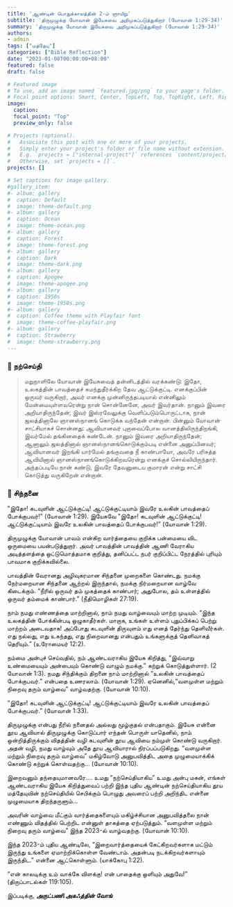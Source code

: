 ```yaml
---
title: 'ஆண்டின் பொதுக்காலத்தின் 2-ம் ஞாயிறு'
subtitle: 'திருமுழுக்கு யோவான் இயேசுவை அறிமுகப்படுத்துகிறார் (யோவான் 1:29-34)'
summary: 'திருமுழுக்கு யோவான் இயேசுவை அறிமுகப்படுத்துகிறார் (யோவான் 1:29-34)'
authors:
- admin
tags: ["மத்தேயு"]
categories: ["Bible Reflection"]
date: "2023-01-08T00:00:00+08:00"
featured: false
draft: false

# Featured image
# To use, add an image named `featured.jpg/png` to your page's folder.
# Focal point options: Smart, Center, TopLeft, Top, TopRight, Left, Right, BottomLeft, Bottom, BottomRight
image:
  caption:
  focal_point: "Top"
  preview_only: false

# Projects (optional).
#   Associate this post with one or more of your projects.
#   Simply enter your project's folder or file name without extension.
#   E.g. `projects = ["internal-project"]` references `content/project/deep-learning/index.md`.
#   Otherwise, set `projects = []`.
projects: []

# Set captions for image gallery.
#gallery_item:
#- album: gallery
#  caption: Default
#  image: theme-default.png
#- album: gallery
#  caption: Ocean
#  image: theme-ocean.png
#- album: gallery
#  caption: Forest
#  image: theme-forest.png
#- album: gallery
#  caption: Dark
#  image: theme-dark.png
#- album: gallery
#  caption: Apogee
#  image: theme-apogee.png
#- album: gallery
#  caption: 1950s
#  image: theme-1950s.png
#- album: gallery
#  caption: Coffee theme with Playfair font
#  image: theme-coffee-playfair.png
#- album: gallery
#  caption: Strawberry
#  image: theme-strawberry.png
---
```


### :love_letter: நற்செய்தி
> மறுநாளிலே யோவான் இயேசுவைத் தன்னிடத்தில் வரக்கண்டு: இதோ, உலகத்தின் பாவத்தைச் சுமந்துதீர்க்கிற தேவ ஆட்டுக்குட்டி. எனக்குப்பின் ஒருவர் வருகிறார், அவர் எனக்கு முன்னிருந்தபடியால் என்னிலும் மேன்மையுள்ளவரென்று நான் சொன்னேனே, அவர் இவர்தான். நானும் இவரை அறியாதிருந்தேன்; இவர் இஸ்ரவேலுக்கு வெளிப்படும்பொருட்டாக, நான் ஜலத்தினாலே ஞானஸ்நானங் கொடுக்க வந்தேன் என்றான். பின்னும் யோவான் சாட்சியாகச் சொன்னது: ஆவியானவர் புறாவைப்போல வானத்திலிருந்திறங்கி, இவர்மேல் தங்கினதைக் கண்டேன். நானும் இவரை அறியாதிருந்தேன்; ஆனாலும் ஜலத்தினால் ஞானஸ்நானங்கொடுக்கும்படி என்னை அனுப்பினவர்; ஆவியானவர் இறங்கி யார்மேல் தங்குவதை நீ காண்பாயோ, அவரே பரிசுத்த ஆவியினால் ஞானஸ்நானங்கொடுக்கிறவரென்று எனக்குச் சொல்லியிருந்தார். அந்தப்படியே நான் கண்டு, இவரே தேவனுடைய குமாரன் என்று சாட்சி கொடுத்து வருகிறேன் என்றான்.

### :speech_balloon: சிந்தனை
"இதோ! கடவுளின் ஆட்டுக்குட்டி! ஆட்டுக்குட்டியாம் இவரே உலகின் பாவத்தைப் போக்குபவர்!” (யோவான் 1:29).
இயேசுவே "இதோ! கடவுளின் ஆட்டுக்குட்டி! ஆட்டுக்குட்டியாம் இவரே உலகின் பாவத்தைப் போக்குபவர்!” (யோவான் 1:29).

திருமுழுக்கு யோவான் பாவம் என்கிற வார்த்தையை குறிக்க பன்மையை விட ஒருமையை பயன்படுத்துறார். அவர் பாவத்தின் பாவத்தின் ஆணி வேராகிய அடித்தளத்தை ஒட்டுமொத்தமாக குறித்து, தனிப்பட்ட நபர் குறிப்பிட்ட நேரத்தில் புரியும் பாவமாக குறிக்கவில்லை.

பாவத்தின் வேரானது அழிவுகரமான சிந்தனை முறைகளை கொண்டது. நமக்கு நேர்மறையான சிந்தனை ஆற்றல் இருந்தால், நமக்கு நிர்மறையான வாழ்வே கிடைக்கும். “நீரில் ஒருவர் தம் முகத்தைக் காண்பார்; அதுபோல, தம் உள்ளத்தில் ஒருவர் தம்மைக் காண்பார்.” (நீதிமொழிகள் 27:19).

நாம் நமது எண்ணத்தை மாற்றினால், நாம் நமது வாழ்வையும் மாற்ற முடியும். “இந்த உலகத்தின் போக்கின்படி ஒழுகாதீர்கள். மாறாக, உங்கள் உள்ளம் புதுப்பிக்கப் பெற்று மாற்றம் அடைவதாக! அப்போது கடவுளின் திருவுளம் எது எனத் தேர்ந்து தெளிவீர்கள். எது நல்லது, எது உகந்தது, எது நிறைவானது என்பதும் உங்களுக்குத் தெளிவாகத் தெரியும்.” (உரோமையர் 12:2).

நம்மை அன்புச் செய்வதில், நம் ஆண்டவராகிய இயேசு கிறித்து, “இவ்வாறு உண்மையையும் அன்பையும் கொண்டு வாழும் நமக்கு.” கற்றுக் கொடுத்துள்ளார்.  (2 யோவான் 1:3). நமது சிந்திக்கும் திறனை நாம் மாற்றினால் “உலகின் பாவத்தைப் போக்குபவர்.” என்பதை உணரலாம்.  (யோவான் 1:29). ஏனெனில்,“வளமுள்ள மற்றும் நிறைவு தரும் வாழ்வை” வாழ்வதற்கு. (யோவான் 10:10).

“இதோ! கடவுளின் ஆட்டுக்குட்டி! ஆட்டுக்குட்டியாம் இவரே உலகின் பாவத்தைப் போக்குபவர்.” (யோவான் 1:33).

திருமுழுக்கு என்பது நீரில் நனைதல் அல்லது மூழ்குதல் என்பதாகும். இயேசு என்னை தூய ஆவியால் திருமுழுக்கு கொடுப்பார் எந்தன் பொருள் யாதெனில், நாம் ஒன்றித்திருக்கும் விதத்தின் வழி கடவுளின் தூய ஆவியை நம்முள் கொண்டு வருகிறார். அதன் வழி, நமது வாழ்வும் அதே தூய ஆவியாரால் நிரப்பப்படுகிறது. “வளமுள்ள மற்றும் நிறைவு தரும் வாழ்வை” மகிழ்வோடு அனுபவித்திட அதை முழுமையாக்கிக் கொண்டு கற்றுக் கொள்வதற்கு... (யோவான் 10:10).

இறைவனும் தந்தையுமானவரே....
உமது “நற்செய்தியாகிய”  உமது அன்பு மகன், எங்கள் ஆண்டவராகிய இயேசு கிறித்துவைப் பற்றி இந்த புதிய ஆண்டின் நற்செய்தியாகிய தூய மத்தேயுவின் நற்செய்தியில் செபிக்கும் பொழுது அவரைப் பற்றி அறிந்திட என்னை முழுமையாக திறந்தருளும்... 

அவரின் வாழ்வை மீட்கும் வார்த்தைகளையும் மகிழ்ச்சியான அனுபவித்தலை நான் எண்ணும் விதத்தில் பெற்றிட என்னுள் தாகத்தை ஏற்படுத்தும். “வளமுள்ள மற்றும் நிறைவு தரும் வாழ்வை” இந்த 2023-ல் வாழ்வதற்கு. (யோவான் 10:10).

இந்த 2023-ம் புதிய ஆண்டிலே, “இறைவார்த்தையைக் கேட்கிறவர்களாக மட்டும் இருந்து உங்களை ஏமாற்றிக்கொள்ள வேண்டாம். அதன்படி நடக்கிறவர்களாயும் இருந்திட.” என்னை ஆட்கொள்ளும். (யாக்கோபு 1:22).

“என் காலடிக்கு உம் வாக்கே விளக்கு! என் பாதைக்கு ஒளியும் அதுவே!” (திருப்பாடல்கள் 119:105).


இப்படிக்கு,
___அருட்பணி.அகஃத்தின் வோங்___
